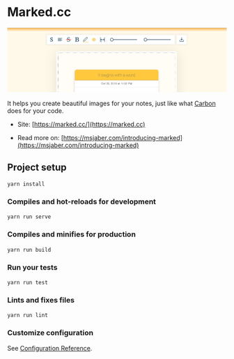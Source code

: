 

# Marked.cc

![Preview](https://github.com/msjaber/marked.cc/blob/master/preview.png?raw=true "Preview")

It helps you create beautiful images for your notes, just like what [Carbon](https://carbon.now.sh) does for your code.

- Site: [https://marked.cc/](https://marked.cc)

- Read more on: [https://msjaber.com/introducing-marked](https://msjaber.com/introducing-marked)


## Project setup
```
yarn install
```

### Compiles and hot-reloads for development
```
yarn run serve
```

### Compiles and minifies for production
```
yarn run build
```

### Run your tests
```
yarn run test
```

### Lints and fixes files
```
yarn run lint
```

### Customize configuration
See [Configuration Reference](https://cli.vuejs.org/config/).
